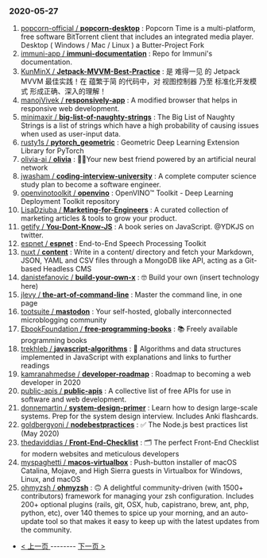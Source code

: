 ### 2020-05-27 
1. [
        popcorn-official /
**popcorn-desktop**](https://github.com/popcorn-official/popcorn-desktop) : Popcorn Time is a multi-platform, free software BitTorrent client that includes an integrated media player. Desktop ( Windows / Mac / Linux ) a Butter-Project Fork
1. [
        immuni-app /
**immuni-documentation**](https://github.com/immuni-app/immuni-documentation) : Repo for Immuni's documentation.
1. [
        KunMinX /
**Jetpack-MVVM-Best-Practice**](https://github.com/KunMinX/Jetpack-MVVM-Best-Practice) : 是 难得一见 的 Jetpack MVVM 最佳实践！在 蕴繁于简 的代码中，对 视图控制器 乃至 标准化开发模式 形成正确、深入的理解！
1. [
        manojVivek /
**responsively-app**](https://github.com/manojVivek/responsively-app) : A modified browser that helps in responsive web development.
1. [
        minimaxir /
**big-list-of-naughty-strings**](https://github.com/minimaxir/big-list-of-naughty-strings) : The Big List of Naughty Strings is a list of strings which have a high probability of causing issues when used as user-input data.
1. [
        rusty1s /
**pytorch_geometric**](https://github.com/rusty1s/pytorch_geometric) : Geometric Deep Learning Extension Library for PyTorch
1. [
        olivia-ai /
**olivia**](https://github.com/olivia-ai/olivia) : 💁‍♀️Your new best friend powered by an artificial neural network
1. [
        jwasham /
**coding-interview-university**](https://github.com/jwasham/coding-interview-university) : A complete computer science study plan to become a software engineer.
1. [
        openvinotoolkit /
**openvino**](https://github.com/openvinotoolkit/openvino) : OpenVINO™ Toolkit - Deep Learning Deployment Toolkit repository
1. [
        LisaDziuba /
**Marketing-for-Engineers**](https://github.com/LisaDziuba/Marketing-for-Engineers) : A curated collection of marketing articles & tools to grow your product.
1. [
        getify /
**You-Dont-Know-JS**](https://github.com/getify/You-Dont-Know-JS) : A book series on JavaScript. @YDKJS on twitter.
1. [
        espnet /
**espnet**](https://github.com/espnet/espnet) : End-to-End Speech Processing Toolkit
1. [
        nuxt /
**content**](https://github.com/nuxt/content) : Write in a content/ directory and fetch your Markdown, JSON, YAML and CSV files through a MongoDB like API, acting as a Git-based Headless CMS
1. [
        danistefanovic /
**build-your-own-x**](https://github.com/danistefanovic/build-your-own-x) : 🤓 Build your own (insert technology here)
1. [
        jlevy /
**the-art-of-command-line**](https://github.com/jlevy/the-art-of-command-line) : Master the command line, in one page
1. [
        tootsuite /
**mastodon**](https://github.com/tootsuite/mastodon) : Your self-hosted, globally interconnected microblogging community
1. [
        EbookFoundation /
**free-programming-books**](https://github.com/EbookFoundation/free-programming-books) : 📚 Freely available programming books
1. [
        trekhleb /
**javascript-algorithms**](https://github.com/trekhleb/javascript-algorithms) : 📝 Algorithms and data structures implemented in JavaScript with explanations and links to further readings
1. [
        kamranahmedse /
**developer-roadmap**](https://github.com/kamranahmedse/developer-roadmap) : Roadmap to becoming a web developer in 2020
1. [
        public-apis /
**public-apis**](https://github.com/public-apis/public-apis) : A collective list of free APIs for use in software and web development.
1. [
        donnemartin /
**system-design-primer**](https://github.com/donnemartin/system-design-primer) : Learn how to design large-scale systems. Prep for the system design interview. Includes Anki flashcards.
1. [
        goldbergyoni /
**nodebestpractices**](https://github.com/goldbergyoni/nodebestpractices) : ✅ The Node.js best practices list (May 2020)
1. [
        thedaviddias /
**Front-End-Checklist**](https://github.com/thedaviddias/Front-End-Checklist) : 🗂 The perfect Front-End Checklist for modern websites and meticulous developers
1. [
        myspaghetti /
**macos-virtualbox**](https://github.com/myspaghetti/macos-virtualbox) : Push-button installer of macOS Catalina, Mojave, and High Sierra guests in Virtualbox for Windows, Linux, and macOS
1. [
        ohmyzsh /
**ohmyzsh**](https://github.com/ohmyzsh/ohmyzsh) : 🙃 A delightful community-driven (with 1500+ contributors) framework for managing your zsh configuration. Includes 200+ optional plugins (rails, git, OSX, hub, capistrano, brew, ant, php, python, etc), over 140 themes to spice up your morning, and an auto-update tool so that makes it easy to keep up with the latest updates from the community. 

- [ < 上一页 ](https://github.com/able8/github-trending-daily-record/blob/master/2020-05-26.md) -------- [ 下一页 > ](https://github.com/able8/github-trending-daily-record/blob/master/2020-05-28.md)